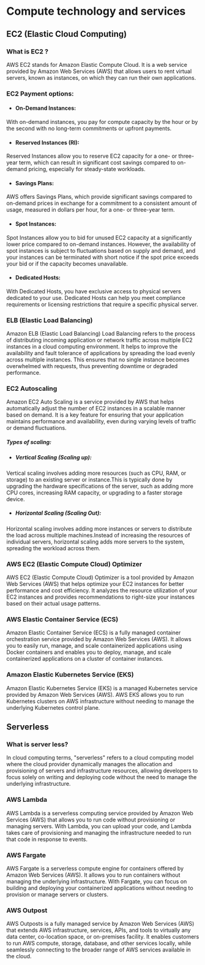 # Compute technology and services

## EC2 (Elastic Cloud Computing)

### What is EC2 ?

AWS EC2 stands for Amazon Elastic Compute Cloud. It is a web service provided by Amazon Web Services (AWS) that allows users to rent virtual servers, known as instances, on which they can run their own applications.

### EC2 Payment options:

* #### On-Demand Instances:

With on-demand instances, you pay for compute capacity by the hour or by the second with no long-term commitments or upfront payments.

* #### Reserved Instances (RI):

Reserved Instances allow you to reserve EC2 capacity for a one- or three-year term, which can result in significant cost savings compared to on-demand pricing, especially for steady-state workloads.

* #### Savings Plans:

AWS offers Savings Plans, which provide significant savings compared to on-demand prices in exchange for a commitment to a consistent amount of usage, measured in dollars per hour, for a one- or three-year term.

* #### Spot Instances:

Spot Instances allow you to bid for unused EC2 capacity at a significantly lower price compared to on-demand instances. However, the availability of spot instances is subject to fluctuations based on supply and demand, and your instances can be terminated with short notice if the spot price exceeds your bid or if the capacity becomes unavailable.

* #### Dedicated Hosts:

With Dedicated Hosts, you have exclusive access to physical servers dedicated to your use. Dedicated Hosts can help you meet compliance requirements or licensing restrictions that require a specific physical server.

### ELB (Elastic Load Balancing)

Amazon ELB (Elastic Load Balancing) Load Balancing refers to the process of distributing incoming application or network traffic across multiple EC2 instances in a cloud computing environment. It helps to improve the availability and fault tolerance of applications by spreading the load evenly across multiple instances. This ensures that no single instance becomes overwhelmed with requests, thus preventing downtime or degraded performance.

### EC2 Autoscaling

Amazon EC2 Auto Scaling is a service provided by AWS that helps automatically adjust the number of EC2 instances in a scalable manner based on demand. It is a key feature for ensuring that your application maintains performance and availability, even during varying levels of traffic or demand fluctuations.

##### Types of scaling:

* ##### Vertical Scaling (Scaling up):

Vertical scaling involves adding more resources (such as CPU, RAM, or storage) to an existing server or instance.This is typically done by upgrading the hardware specifications of the server, such as adding more CPU cores, increasing RAM capacity, or upgrading to a faster storage device.

* ##### Horizontal Scaling (Scaling Out):

Horizontal scaling involves adding more instances or servers to distribute the load across multiple machines.Instead of increasing the resources of individual servers, horizontal scaling adds more servers to the system, spreading the workload across them.

### AWS EC2 (Elastic Compute Cloud) Optimizer

AWS EC2 (Elastic Compute Cloud) Optimizer is a tool provided by Amazon Web Services (AWS) that helps optimize your EC2 instances for better performance and cost efficiency. It analyzes the resource utilization of your EC2 instances and provides recommendations to right-size your instances based on their actual usage patterns.

### AWS Elastic Container Service (ECS) 

Amazon Elastic Container Service (ECS) is a fully managed container orchestration service provided by Amazon Web Services (AWS). It allows you to easily run, manage, and scale containerized applications using Docker containers and enables you to deploy, manage, and scale containerized applications on a cluster of container instances.

### Amazon Elastic Kubernetes Service (EKS)

Amazon Elastic Kubernetes Service (EKS) is a managed Kubernetes service provided by Amazon Web Services (AWS).
AWS EKS allows you to run Kubernetes clusters on AWS infrastructure without needing to manage the underlying Kubernetes control plane.

## Serverless

### What is server less?

In cloud computing terms, "serverless" refers to a cloud computing model where the cloud provider dynamically manages the allocation and provisioning of servers and infrastructure resources, allowing developers to focus solely on writing and deploying code without the need to manage the underlying infrastructure.

### AWS Lambda

AWS Lambda is a serverless computing service provided by Amazon Web Services (AWS) that allows you to run code without provisioning or managing servers. With Lambda, you can upload your code, and Lambda takes care of provisioning and managing the infrastructure needed to run that code in response to events.

### AWS Fargate

AWS Fargate is a serverless compute engine for containers offered by Amazon Web Services (AWS). It allows you to run containers without managing the underlying infrastructure. With Fargate, you can focus on building and deploying your containerized applications without needing to provision or manage servers or clusters.

### AWS Outpost

AWS Outposts is a fully managed service by Amazon Web Services (AWS) that extends AWS infrastructure, services, APIs, and tools to virtually any data center, co-location space, or on-premises facility. It enables customers to run AWS compute, storage, database, and other services locally, while seamlessly connecting to the broader range of AWS services available in the cloud.